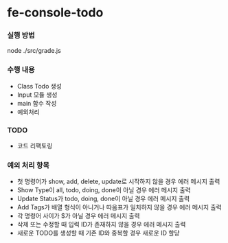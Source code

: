 # fe-console-todo

### 실행 방법

node ./src/grade.js

### 수행 내용

- Class Todo 생성
- Input 모듈 생성
- main 함수 작성
- 예외처리

### TODO

- 코드 리팩토링

### 예외 처리 항목

- 첫 명령어가 show, add, delete, update로 시작하지 않을 경우 에러 메시지 출력
- Show Type이 all, todo, doing, done이 아닐 경우 에러 메시지 출력
- Update Status가 todo, doing, done이 아닐 경우 에러 메시지 출력
- Add Tags가 배열 형식이 아니거나 따옴표가 일치하지 않을 경우 에러 메시지 출력
- 각 명령어 사이가 $가 아닐 경우 에러 메시지 출력
- 삭제 또는 수정할 때 입력 ID가 존재하지 않을 경우 에러 메시지 출력
- 새로운 TODO를 생성할 때 기존 ID와 중복할 경우 새로운 ID 할당
